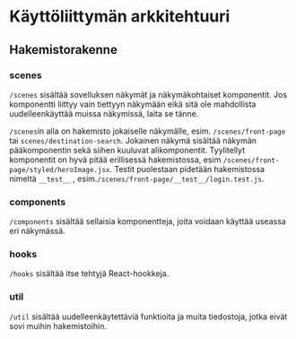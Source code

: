# Käyttöliittymän arkkitehtuuri

## Hakemistorakenne

### scenes

`/scenes` sisältää sovelluksen näkymät ja näkymäkohtaiset komponentit. Jos komponentti liittyy vain tiettyyn näkymään
eikä sitä ole mahdollista uudelleenkäyttää muissa näkymissä, laita se tänne.

`/scenes`in alla on hakemisto jokaiselle näkymälle, esim. `/scenes/front-page` tai `scenes/destination-search`. Jokainen
näkymä sisältää näkymän pääkomponentin sekä siihen kuuluvat alikomponentit. Tyylitellyt komponentit on hyvä pitää
erillisessä hakemistossa, esim `/scenes/front-page/styled/heroImage.jsx`. Testit puolestaan pidetään hakemistossa
nimeltä `__test__` , esim.`/scenes/front-page/__test__/login.test.js`.

### components

`/components` sisältää sellaisia komponentteja, joita voidaan käyttää useassa eri näkymässä.

### hooks

`/hooks` sisältää itse tehtyjä React-hookkeja.

### util

`/util` sisältää uudelleenkäytettäviä funktioita ja muita tiedostoja, jotka eivät sovi muihin hakemistoihin.